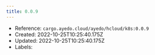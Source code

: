 ```yaml
---
title: 0.0.9
---
```



- Reference: `cargo.ayedo.cloud/ayedo/hcloud/k8s:0.0.9`
- Created: 2022-10-25T10:25:40.175Z
- Updated: 2022-10-25T10:25:40.175Z
- Labels:


